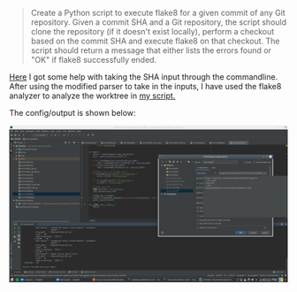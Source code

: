 > Create a Python script to execute flake8 for a given commit of any Git repository. Given a commit SHA and a Git repository, the script should clone the repository (if it doesn't exist locally), perform a checkout based on the commit SHA and execute flake8 on that checkout. The script should return a message that either lists the errors found or "OK" if flake8 successfully ended.

[Here](https://github.com/apoorvaanand1998/chaoss-microtasks/issues/9) I got some help with taking the SHA input through the commandline. After using the modified parser to take in the inputs, I have used the flake8 analyzer to analyze the worktree in [my script.](https://github.com/apoorvaanand1998/chaoss-microtasks/blob/feedback1/Microtask8/microtask8.py)

The config/output is shown below: 

![flake8 screenshot](Images/microtask8.png)
